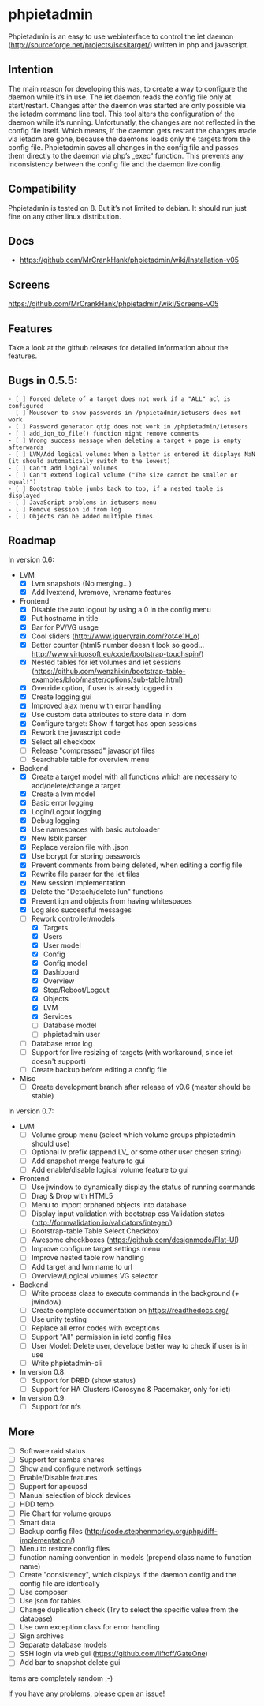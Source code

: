 # phpietadmin
Phpietadmin is an easy to use webinterface to control the iet daemon (http://sourceforge.net/projects/iscsitarget/) written in php and javascript.

## Intention
The main reason for developing this was, to create a way to configure the daemon while it’s in use. The iet daemon reads
the config file only at start/restart. Changes after the daemon was started are only possible via the ietadm command line
tool. This tool alters the configuration of the daemon while it’s running. Unfortunatly, the changes are not reflected
in the config file itself. Which means, if the daemon gets restart the changes made via ietadm are gone, because the
daemons loads only the targets from the config file. Phpietadmin saves all changes in the config file and passes them
directly to the daemon via php’s „exec“ function. This prevents any inconsistency between the config file and the
daemon live config.

## Compatibility
Phpietadmin is tested on 8. But it’s not limited to debian.
It should run just fine on any other linux distribution.

## Docs
* https://github.com/MrCrankHank/phpietadmin/wiki/Installation-v05

## Screens
https://github.com/MrCrankHank/phpietadmin/wiki/Screens-v05

## Features
Take a look at the github releases for detailed information about the features.

## Bugs in 0.5.5:
    - [ ] Forced delete of a target does not work if a "ALL" acl is configured
    - [ ] Mousover to show passwords in /phpietadmin/ietusers does not work
    - [ ] Password generator qtip does not work in /phpietadmin/ietusers
    - [ ] add_iqn_to_file() function might remove comments
    - [ ] Wrong success message when deleting a target + page is empty afterwards
    - [ ] LVM/Add logical volume: When a letter is entered it displays NaN (it should automatically switch to the lowest)
    - [ ] Can't add logical volumes
    - [ ] Can't extend logical volume ("The size cannot be smaller or equal!")
    - [ ] Bootstrap table jumbs back to top, if a nested table is displayed
    - [ ] JavaScript problems in ietusers menu
    - [ ] Remove session id from log
    - [ ] Objects can be added multiple times

## Roadmap
In version 0.6:
* LVM
    - [x] Lvm snapshots (No merging...)
    - [x] Add lvextend, lvremove, lvrename features

* Frontend
    - [x] Disable the auto logout by using a 0 in the config menu
    - [x] Put hostname in title
    - [x] Bar for PV/VG usage
    - [x] Cool sliders (http://www.jqueryrain.com/?ot4e1H_o)
    - [x] Better counter (html5 number doesn't look so good... http://www.virtuosoft.eu/code/bootstrap-touchspin/)
    - [x] Nested tables for iet volumes and iet sessions (https://github.com/wenzhixin/bootstrap-table-examples/blob/master/options/sub-table.html)
    - [x] Override option, if user is already logged in
    - [x] Create logging gui
    - [x] Improved ajax menu with error handling
    - [x] Use custom data attributes to store data in dom
    - [x] Configure target: Show if target has open sessions
    - [x] Rework the javascript code
    - [x] Select all checkbox
    - [ ] Release "compressed" javascript files
    - [ ] Searchable table for overview menu

* Backend
    - [x] Create a target model with all functions which are necessary to add/delete/change a target
    - [x] Create a lvm model
    - [x] Basic error logging
    - [x] Login/Logout logging
    - [x] Debug logging
    - [x] Use namespaces with basic autoloader
    - [x] New lsblk parser
    - [x] Replace version file with .json
    - [x] Use bcrypt for storing passwords
    - [x] Prevent comments from being deleted, when editing a config file
    - [x] Rewrite file parser for the iet files
    - [x] New session implementation
    - [x] Delete the "Detach/delete lun" functions
    - [x] Prevent iqn and objects from having whitespaces
    - [x] Log also successful messages
    - [ ] Rework controller/models
        - [x] Targets
        - [x] Users
        - [x] User model
        - [x] Config
        - [x] Config model
        - [x] Dashboard
        - [x] Overview
        - [x] Stop/Reboot/Logout
        - [x] Objects
        - [x] LVM
        - [x] Services
        - [ ] Database model
        - [ ] phpietadmin user
    - [ ] Database error log
    - [ ] Support for live resizing of targets (with workaround, since iet doesn't support)
    - [ ] Create backup before editing a config file

* Misc
    - [ ] Create development branch after release of v0.6 (master should be stable)

In version 0.7:
* LVM
    - [ ] Volume group menu (select which volume groups phpietadmin should use)
    - [ ] Optional lv prefix (append LV_ or some other user chosen string)
    - [ ] Add snapshot merge feature to gui
    - [ ] Add enable/disable logical volume feature to gui

* Frontend
    - [ ] Use jwindow to dynamically display the status of running commands
    - [ ] Drag & Drop with HTML5
    - [ ] Menu to import orphaned objects into database
    - [ ] Display input validation with bootstrap css Validation states (http://formvalidation.io/validators/integer/)
    - [ ] Bootstrap-table Table Select Checkbox
    - [ ] Awesome checkboxes (https://github.com/designmodo/Flat-UI)
    - [ ] Improve configure target settings menu
    - [ ] Improve nested table row handling
    - [ ] Add target and lvm name to url
    - [ ] Overview/Logical volumes VG selector

* Backend
    - [ ] Write process class to execute commands in the background (+ jwindow)
    - [ ] Create complete documentation on https://readthedocs.org/
    - [ ] Use unity testing
    - [ ] Replace all error codes with exceptions
    - [ ] Support "All" permission in ietd config files
    - [ ] User Model: Delete user, develope better way to check if user is in use
    - [ ] Write phpietadmin-cli

* In version 0.8:
    - [ ] Support for DRBD (show status)
    - [ ] Support for HA Clusters (Corosync & Pacemaker, only for iet)

* In version 0.9:
    - [ ] Support for nfs

## More
- [ ] Software raid status
- [ ] Support for samba shares
- [ ] Show and configure network settings
- [ ] Enable/Disable features
- [ ] Support for apcupsd
- [ ] Manual selection of block devices
- [ ] HDD temp
- [ ] Pie Chart for volume groups
- [ ] Smart data
- [ ] Backup config files (http://code.stephenmorley.org/php/diff-implementation/)
- [ ] Menu to restore config files
- [ ] function naming convention in models (prepend class name to function name)
- [ ] Create "consistency", which displays if the daemon config and the config file are identically
- [ ] Use composer
- [ ] Use json for tables
- [ ] Change duplication check (Try to select the specific value from the database)
- [ ] Use own exception class for error handling
- [ ] Sign archives
- [ ] Separate database models
- [ ] SSH login via web gui (https://github.com/liftoff/GateOne)
- [ ] Add bar to snapshot delete gui

Items are completely random ;-)

If you have any problems, please open an issue!